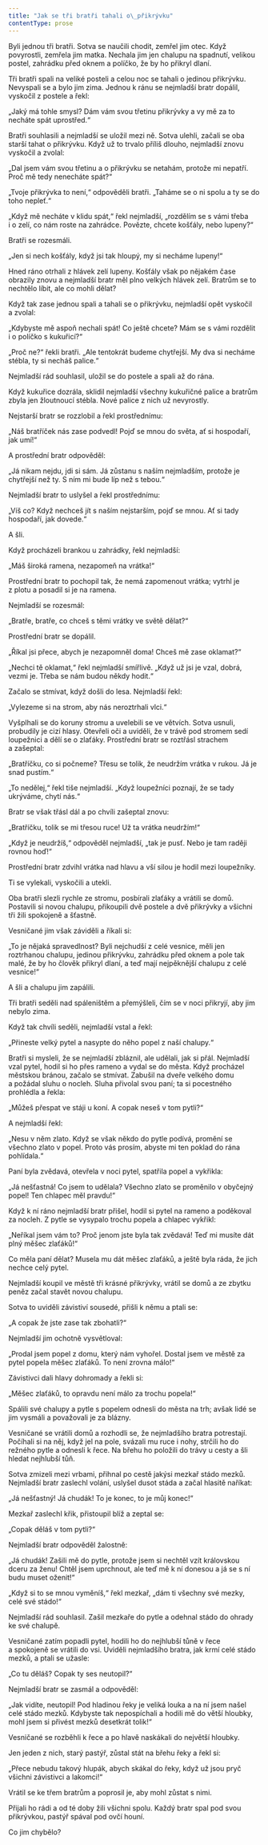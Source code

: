 ```yaml
---
title: "Jak se tři bratři tahali o\_přikrývku"
contentType: prose
---
```


Byli jednou tři bratři. Sotva se naučili chodit, zemřel jim otec. Když povyrostli, zemřela jim matka. Nechala jim jen chalupu na spadnutí, velikou postel, zahrádku před oknem a políčko, že by ho přikryl dlaní.

Tři bratři spali na veliké posteli a celou noc se tahali o jedinou přikrývku. Nevyspali se a bylo jim zima. Jednou k ránu se nejmladší bratr dopálil, vyskočil z postele a řekl:

„Jaký má tohle smysl? Dám vám svou třetinu přikrývky a vy mě za to necháte spát uprostřed.“

Bratři souhlasili a nejmladší se uložil mezi ně. Sotva ulehli, začali se oba starší tahat o přikrývku. Když už to trvalo příliš dlouho, nejmladší znovu vyskočil a zvolal:

„Dal jsem vám svou třetinu a o přikrývku se netahám, protože mi nepatří. Proč mě tedy nenecháte spát?“

„Tvoje přikrývka to není,“ odpověděli bratři. „Taháme se o ni spolu a ty se do toho nepleť.“

„Když mě necháte v klidu spát,“ řekl nejmladší, „rozdělím se s vámi třeba i o zelí, co nám roste na zahrádce. Povězte, chcete košťály, nebo lupeny?“

Bratři se rozesmáli.

„Jen si nech košťály, když jsi tak hloupý, my si necháme lupeny!“

Hned ráno otrhali z hlávek zelí lupeny. Košťály však po nějakém čase obrazily znovu a nejmladší bratr měl plno velkých hlávek zelí. Bratrům se to nechtělo líbit, ale co mohli dělat?

Když tak zase jednou spali a tahali se o přikrývku, nejmladší opět vyskočil a zvolal:

„Kdybyste mě aspoň nechali spát! Co ještě chcete? Mám se s vámi rozdělit i o políčko s kukuřicí?“

„Proč ne?“ řekli bratři. „Ale tentokrát budeme chytřejší. My dva si necháme stébla, ty si necháš palice.“

Nejmladší rád souhlasil, uložil se do postele a spali až do rána.

Když kukuřice dozrála, sklidil nejmladší všechny kukuřičné pa­lice a bratrům zbyla jen žloutnoucí stébla. Nové palice z nich už nevyrostly.

Nejstarší bratr se rozzlobil a řekl prostřednímu:

„Náš bratříček nás zase podvedl! Pojď se mnou do světa, ať si hospodaří, jak umí!“

A prostřední bratr odpověděl:

„Já nikam nejdu, jdi si sám. Já zůstanu s naším nejmladším, protože je chytřejší než ty. S ním mi bude líp než s tebou.“

Nejmladší bratr to uslyšel a řekl prostřednímu:

„Víš co? Když nechceš jít s naším nejstarším, pojď se mnou. Ať si tady hospodaří, jak dovede.“

A šli.

Když procházeli brankou u zahrádky, řekl nejmladší:

„Máš široká ramena, nezapomeň na vrátka!“

Prostřední bratr to pochopil tak, že nemá zapomenout vrátka; vytrhl je z plotu a posadil si je na ramena.

Nejmladší se rozesmál:

„Bratře, bratře, co chceš s těmi vrátky ve světě dělat?“

Prostřední bratr se dopálil.

„Říkal jsi přece, abych je nezapomněl doma! Chceš mě zase okla­mat?“

„Nechci tě oklamat,“ řekl nejmladší smířlivě. „Když už jsi je vzal, dobrá, vezmi je. Třeba se nám budou někdy hodit.“

Začalo se stmívat, když došli do lesa. Nejmladší řekl:

„Vylezeme si na strom, aby nás neroztrhali vlci.“

Vyšplhali se do koruny stromu a uvelebili se ve větvích. Sotva usnuli, probudily je cizí hlasy. Otevřeli oči a uviděli, že v trávě pod stromem sedí loupežnici a dělí se o zlaťáky. Prostřední bratr se roztřásl strachem a zašeptal:

„Bratříčku, co si počneme? Třesu se tolik, že neudržím vrátka v rukou. Já je snad pustím.“

„To nedělej,“ řekl tiše nejmladší. „Když loupežníci poznají, že se tady ukrýváme, chytí nás.“

Bratr se však třásl dál a po chvíli zašeptal znovu:

„Bratříčku, tolik se mi třesou ruce! Už ta vrátka neudržím!“

„Když je neudržíš,“ odpověděl nejmladší, „tak je pusť. Nebo je tam raději rovnou hoď!“

Prostřední bratr zdvihl vrátka nad hlavu a vší silou je hodil mezi loupežníky.

Ti se vylekali, vyskočili a utekli.

Oba bratři slezli rychle ze stromu, posbírali zlaťáky a vrátili se domů. Postavili si novou chalupu, přikoupili dvě postele a dvě přikrývky a všichni tři žili spokojeně a šťastně.

Vesničané jim však záviděli a říkali si:

„To je nějaká spravedlnost? Byli nejchudší z celé vesnice, měli jen roztrhanou chalupu, jedinou přikrývku, zahrádku před oknem a pole tak malé, že by ho člověk přikryl dlaní, a teď mají nejpěknější chalupu z celé vesnice!“

A šli a chalupu jim zapálili.

Tři bratři seděli nad spáleništěm a přemýšleli, čím se v noci přikryjí, aby jim nebylo zima.

Když tak chvíli seděli, nejmladší vstal a řekl:

„Přineste velký pytel a nasypte do něho popel z naší chalupy.“

Bratři si mysleli, že se nejmladší zbláznil, ale udělali, jak si přál. Nejmladší vzal pytel, hodil si ho přes rameno a vydal se do města. Když procházel městskou bránou, začalo se stmívat. Zabušil na dveře velkého domu a požádal sluhu o nocleh. Sluha přivolal svou paní; ta si pocestného prohlédla a řekla:

„Můžeš přespat ve stáji u koní. A copak neseš v tom pytli?“

A nejmladší řekl:

„Nesu v něm zlato. Když se však někdo do pytle podívá, promění se všechno zlato v popel. Proto vás prosím, abyste mi ten poklad do rána pohlídala.“

Paní byla zvědavá, otevřela v noci pytel, spatřila popel a vykřikla:

„Já nešťastná! Co jsem to udělala? Všechno zlato se proměnilo v obyčejný popel! Ten chlapec měl pravdu!“

Když k ní ráno nejmladší bratr přišel, hodil si pytel na rameno a poděkoval za nocleh. Z pytle se vysypalo trochu popela a chlapec vykřikl:

„Neříkal jsem vám to? Proč jenom jste byla tak zvědavá! Teď mi musíte dát plný měšec zlaťáků!“

Co měla paní dělat? Musela mu dát měšec zlaťáků, a ještě byla ráda, že jich nechce celý pytel.

Nejmladší koupil ve městě tři krásné přikrývky, vrátil se domů a ze zbytku peněz začal stavět novou chalupu.

Sotva to uviděli závistiví sousedé, přišli k němu a ptali se:

„A copak že jste zase tak zbohatli?“

Nejmladší jim ochotně vysvětloval:

„Prodal jsem popel z domu, který nám vyhořel. Dostal jsem ve městě za pytel popela měšec zlaťáků. To není zrovna málo!“

Závistivci dali hlavy dohromady a řekli si:

„Měšec zlaťáků, to opravdu není málo za trochu popela!“

Spálili své chalupy a pytle s popelem odnesli do města na trh; avšak lidé se jim vysmáli a považovali je za blázny.

Vesničané se vrátili domů a rozhodli se, že nejmladšího bratra potrestají. Počíhali si na něj, když jel na pole, svázali mu ruce i nohy, strčili ho do režného pytle a odnesli k řece. Na břehu ho položili do trávy u cesty a šli hledat nejhlubší tůň.

Sotva zmizeli mezi vrbami, přihnal po cestě jakýsi mezkař stádo mezků. Nejmladší bratr zaslechl volání, uslyšel dusot stáda a začal hlasitě naříkat:

„Já nešťastný! Já chudák! To je konec, to je můj konec!“

Mezkař zaslechl křik, přistoupil blíž a zeptal se:

„Copak děláš v tom pytli?“

Nejmladší bratr odpověděl žalostně:

„Já chudák! Zašili mě do pytle, protože jsem si nechtěl vzít krá­lovskou dceru za ženu! Chtěl jsem uprchnout, ale teď mě k ní donesou a já se s ní budu muset oženit!“

„Když si to se mnou vyměníš,“ řekl mezkař, „dám ti všechny své mezky, celé své stádo!“

Nejmladší rád souhlasil. Zašil mezkaře do pytle a odehnal stádo do ohrady ke své chalupě.

Vesničané zatím popadli pytel, hodili ho do nejhlubší tůně v řece a spokojeně se vrátili do vsi. Uviděli nejmladšího bratra, jak krmí celé stádo mezků, a ptali se užasle:

„Co tu děláš? Copak ty ses neutopil?“

Nejmladší bratr se zasmál a odpověděl:

„Jak vidíte, neutopil! Pod hladinou řeky je veliká louka a na ní jsem našel celé stádo mezků. Kdybyste tak nepospíchali a hodili mě do větší hloubky, mohl jsem si přivést mezků desetkrát tolik!“

Vesničané se rozběhli k řece a po hlavě naskákali do největší hloubky.

Jen jeden z nich, starý pastýř, zůstal stát na břehu řeky a řekl si:

„Přece nebudu takový hlupák, abych skákal do řeky, když už jsou pryč všichni závistivci a lakomci!“

Vrátil se ke třem bratrům a poprosil je, aby mohl zůstat s nimi.

Přijali ho rádi a od té doby žili všichni spolu. Každý bratr spal pod svou přikrývkou, pastýř spával pod ovčí houní.

Co jim chybělo?
